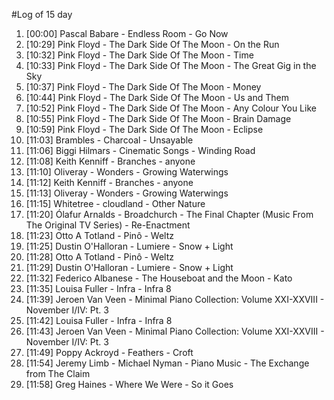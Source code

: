 #Log of 15 day

1. [00:00] Pascal Babare - Endless Room - Go Now
1. [10:29] Pink Floyd - The Dark Side Of The Moon - On the Run
1. [10:32] Pink Floyd - The Dark Side Of The Moon - Time
1. [10:33] Pink Floyd - The Dark Side Of The Moon - The Great Gig in the Sky
1. [10:37] Pink Floyd - The Dark Side Of The Moon - Money
1. [10:44] Pink Floyd - The Dark Side Of The Moon - Us and Them
1. [10:52] Pink Floyd - The Dark Side Of The Moon - Any Colour You Like
1. [10:55] Pink Floyd - The Dark Side Of The Moon - Brain Damage
1. [10:59] Pink Floyd - The Dark Side Of The Moon - Eclipse
1. [11:03] Brambles - Charcoal - Unsayable
1. [11:06] Biggi Hilmars - Cinematic Songs - Winding Road
1. [11:08] Keith Kenniff - Branches - anyone
1. [11:10] Oliveray - Wonders - Growing Waterwings
1. [11:12] Keith Kenniff - Branches - anyone
1. [11:13] Oliveray - Wonders - Growing Waterwings
1. [11:15] Whitetree - cloudland - Other Nature
1. [11:20] Ólafur Arnalds - Broadchurch - The Final Chapter (Music From The Original TV Series) - Re-Enactment
1. [11:23] Otto A Totland - Pinô - Weltz
1. [11:25] Dustin O'Halloran - Lumiere - Snow + Light
1. [11:28] Otto A Totland - Pinô - Weltz
1. [11:29] Dustin O'Halloran - Lumiere - Snow + Light
1. [11:32] Federico Albanese - The Houseboat and the Moon - Kato
1. [11:35] Louisa Fuller - Infra - Infra 8
1. [11:39] Jeroen Van Veen - Minimal Piano Collection: Volume XXI-XXVIII - November I/IV: Pt. 3
1. [11:42] Louisa Fuller - Infra - Infra 8
1. [11:43] Jeroen Van Veen - Minimal Piano Collection: Volume XXI-XXVIII - November I/IV: Pt. 3
1. [11:49] Poppy Ackroyd - Feathers - Croft
1. [11:54] Jeremy Limb - Michael Nyman - Piano Music - The Exchange from The Claim
1. [11:58] Greg Haines - Where We Were - So it Goes
